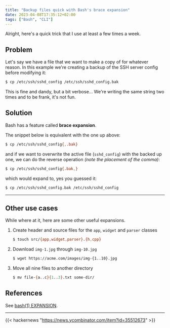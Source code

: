 ```yaml
---
title: "Backup files quick with Bash's brace expansion"
date: 2023-04-08T17:35:12+02:00
tags: ["Bash", "CLI"]
---
```


Alright, here's a quick trick that I use at least a few times a week.

## Problem

Let's say we have a file that we want to make a copy of for whatever reason. In
this example we're creating a backup of the SSH server config before modifying
it:

```bash
$ cp /etc/ssh/sshd_config /etc/ssh/sshd_config.bak
```

This is fine and dandy, but a bit verbose... We're writing the same string two
times and to be frank, it's not fun.

## Solution

Bash has a feature called **brace expansion**.

The snippet below is equivalent with the one up above:

```bash
$ cp /etc/ssh/sshd_config{,.bak}
```

and if we want to overwrite the active file (`sshd_config`) with the backed up
one, we can do the reverse operation *(note the placement of the comma)*:

```bash
$ cp /etc/ssh/sshd_config{.bak,}
```

which would expand to, yes you guessed it:

```bash
$ cp /etc/ssh/sshd_config.bak /etc/ssh/sshd_config
```

---

## Other use cases

While where at it, here are some other useful expansions.

1. Create header and source files for the `app`, `widget` and `parser` classes
    ```bash
    $ touch src/{app,widget,parser}.{h,cpp}
    ```
2. Download `img-1.jpg` through `img-10.jpg`
    ```bash
    $ wget https://acme.com/images/img-{1..10}.jpg
    ```
3. Move all nine files to another directory
    ```bash
    $ mv file-{a..c}{1..3}.txt some-dir/
    ```

## References

See [bash(1) EXPANSION](https://www.man7.org/linux/man-pages/man1/bash.1.html#EXPANSION).

---

{{< hackernews "https://news.ycombinator.com/item?id=35512673" >}}
